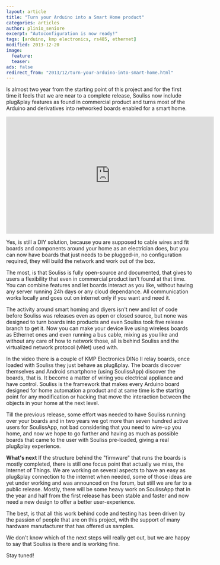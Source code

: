 ```yaml
---
layout: article
title: "Turn your Arduino into a Smart Home product"
categories: articles
author: plinio_seniore
excerpt: "Autoconfiguration is now ready!"
tags: [arduino, kmp electronics, rs485, ethernet]
modified: 2013-12-20
image:
  feature: 
  teaser: 
ads: false  
redirect_from: "2013/12/turn-your-arduino-into-smart-home.html"
---
```


Is almost two year from the starting point of this project and for the first time it feels that we are near to a complete release, Souliss now include plug&play features as found in commercial product and turns most of the Arduino and derivatives into networked boards enabled for a smart home.

<iframe width="560" height="315" src="https://www.youtube.com/embed/AyYC38aNcfY" frameborder="0" allowfullscreen></iframe>

Yes, is still a DIY solution, because you are supposed to cable wires and fit boards and components around your home as an electrician does, but you can now have boards that just needs to be plugged-in, no configuration required, they will build the network and work out of the box.

The most, is that Souliss is fully open-source and documented, that gives to users a flexibility that even in commercial product isn't found at that time. You can combine features and let boards interact as you like, without having any server running 24h days or any cloud dependance. All communication works locally and goes out on internet only if you want and need it.

The activity around smart homing and diyers isn't new and lot of code before Souliss was releases even as open or closed source, but none was designed to turn boards into products and even Souliss took five release branch to get it. Now you can make your device live using wireless boards as Ethernet ones and even running a bus cable, mixing as you like and without any care of how to network those, all is behind Souliss and the virtualized network protocol (vNet) used with.

In the video there is a couple of KMP Electronics DINo II relay boards, once loaded with Souliss they just behave as plug&play. The boards discover themselves and Android smartphone (using SoulissApp) discover the boards, that is. It become a matter of wiring you electrical appliance and have control.
Souliss is the framework that makes every Arduino board designed for home automation a product and at same time is the starting point for any modification or hacking that move the interaction between the objects in your home at the next level.

Till the previous release, some effort was needed to have Souliss running over your boards and in two years we got more than seven hundred active users for SoulissApp, not bad considering that you need to wire-up you home, and now we hope to go further and having as much as possible boards that came to the user with Souliss pre-loaded, giving a real plug&play experience.

**What's next**
If the structure behind the "firmware" that runs the boards is mostly completed, there is still one focus point that actually we miss, the Internet of Things. We are working on several aspects to have an easy as plug&play connection to the internet when needed, some of those ideas are yet under working and was announced on the forum, but still we are far to a public release.
Mostly, there will be some heavy work on SoulissApp that in the year and half from the first release has been stable and faster and now need a new design to offer a better user-experience.

The best, is that all this work behind code and testing has been driven by the passion of people that are on this project, with the support of many hardware manufacturer that has offered us samples.

We don't know which of the next steps will really get out, but we are happy to say that Souliss is there and is working fine.

Stay tuned!